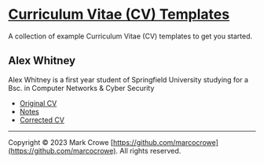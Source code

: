 
# [Curriculum Vitae (CV) Templates](https://github.com/marcocrowe/curriculum-vitae-cv-templates)

A collection of example Curriculum Vitae (CV) templates to get you started.

## Alex Whitney

Alex Whitney is a first year student of Springfield University studying for a Bsc. in Computer Networks & Cyber Security

- [Original CV](cv-bad-example.pdf)
- [Notes](cv-bad-example-notes.pdf)
- [Corrected CV](cv-corrected.pdf)

---

Copyright &copy; 2023 Mark Crowe [https://github.com/marcocrowe](https://github.com/marcocrowe). All rights reserved.
